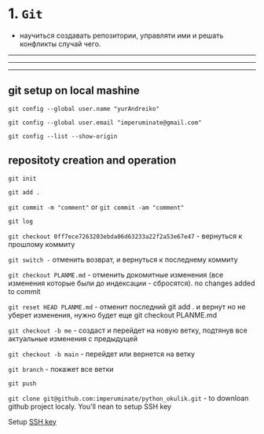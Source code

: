 # 1. `Git`
- научиться создавать репозитории, управляти ими и решать конфликты случай чего.

---
---
---
## git setup on local mashine

`git config --global user.name "yurAndreiko"`

`git config --global user.email "imperuminate@gmail.com"`

`git config --list --show-origin`

## repositoty creation and operation

`git init`

`git add .`

`git commit -m "comment"` or `git commit -am "comment"`

`git log`

`git checkout 0ff7ece7263203ebda06d63233a22f2a53e67e47` - вернуться к прошлому коммиту

`git switch -` отменить возврат, и вернуться к последнему коммиту

`git checkout PLANME.md` - отменить докомитные изменения (все изменения которые были до индексации - сбросятся). no changes added to commit

`git reset HEAD PLANME.md` - отменит последний git add . и вернут но не уберет изменения, нужно будет еще git checkout PLANME.md

`git checkout -b me` - создаст и перейдет на новую ветку, подтянув все актуальные изменения с предыдущей

`git checkout -b main` - перейдет или вернется на ветку

`git branch` - покажет все ветки

`git push`

`git clone git@github.com:imperuminate/python_okulik.git` - to downloan github project localy. You'll nean to setup SSH key

Setup [SSH key](https://docs.github.com/en/authentication/connecting-to-github-with-ssh/generating-a-new-ssh-key-and-adding-it-to-the-ssh-agent)

